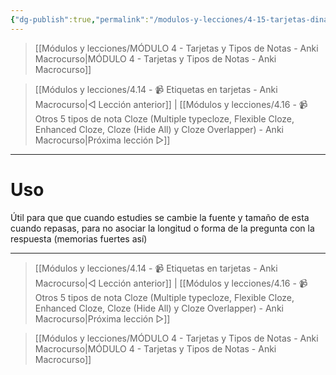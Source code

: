 ```yaml
---
{"dg-publish":true,"permalink":"/modulos-y-lecciones/4-15-tarjetas-dinamicas-random-typeface-for-anki-anki-macrocurso/","noteIcon":"","updated":"2024-05-15T22:20:32.202+02:00"}
---
```



> [[Módulos y lecciones/MÓDULO 4 - Tarjetas y Tipos de Notas - Anki Macrocurso\|MÓDULO 4 - Tarjetas y Tipos de Notas - Anki Macrocurso]]

> [[Módulos y lecciones/4.14 - 📹 Etiquetas en tarjetas - Anki Macrocurso\|◁ Lección anterior]] | [[Módulos y lecciones/4.16 - 📹 Otros 5 tipos de nota Cloze (Multiple typecloze, Flexible Cloze, Enhanced Cloze,  Cloze (Hide All) y Cloze Overlapper) - Anki Macrocurso\|Próxima lección ▷]]

---

# Uso
Útil para que que cuando estudies se cambie la fuente y tamaño de esta cuando repasas, para no asociar la longitud o forma de la pregunta con la respuesta (memorias fuertes así)


---

> [[Módulos y lecciones/4.14 - 📹 Etiquetas en tarjetas - Anki Macrocurso\|◁ Lección anterior]] | [[Módulos y lecciones/4.16 - 📹 Otros 5 tipos de nota Cloze (Multiple typecloze, Flexible Cloze, Enhanced Cloze,  Cloze (Hide All) y Cloze Overlapper) - Anki Macrocurso\|Próxima lección ▷]]

> [[Módulos y lecciones/MÓDULO 4 - Tarjetas y Tipos de Notas - Anki Macrocurso\|MÓDULO 4 - Tarjetas y Tipos de Notas - Anki Macrocurso]]
